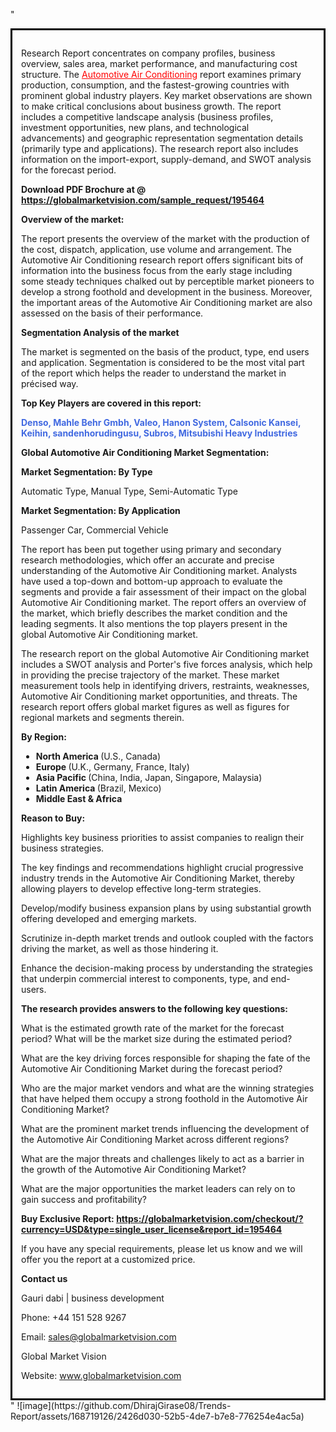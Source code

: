 "<div style='border: 3px solid black; padding: 1em;'>

Research Report concentrates on company profiles, business overview, sales area, market performance, and manufacturing cost structure. The <a style='color: #ff0000;' href='https://globalmarketvision.com/reports/global-automotive-air-conditioning-market/195464'>Automotive Air Conditioning</a> report examines primary production, consumption, and the fastest-growing countries with prominent global industry players. Key market observations are shown to make critical conclusions about business growth. The report includes a competitive landscape analysis (business profiles, investment opportunities, new plans, and technological advancements) and geographic representation segmentation details (primarily type and applications). The research report also includes information on the import-export, supply-demand, and SWOT analysis for the forecast period.

<strong>Download PDF Brochure at @</strong><strong> <a style='color: #ff0000;' href='https://globalmarketvision.com/sample_request/195464?utm_source=linkedinPulse&utm_medium=Dhiraj&utm_campaign=Dhiraj'><strong>https://globalmarketvision.com/sample_request/195464 </strong></a></strong>

<strong>Overview of the market:</strong>

The report presents the overview of the market with the production of the cost, dispatch, application, use volume and arrangement. The Automotive Air Conditioning research report offers significant bits of information into the business focus from the early stage including some steady techniques chalked out by perceptible market pioneers to develop a strong foothold and development in the business. Moreover, the important areas of the Automotive Air Conditioning market are also assessed on the basis of their performance.

<strong>Segmentation Analysis of the market</strong>

The market is segmented on the basis of the product, type, end users and application. Segmentation is considered to be the most vital part of the report which helps the reader to understand the market in précised way.

<strong>Top Key Players are covered in this report:</strong>

<strong style='color: #4169e1;'>Denso, Mahle Behr Gmbh, Valeo, Hanon System, Calsonic Kansei, Keihin, sandenhorudingusu, Subros, Mitsubishi Heavy Industries</strong>

<strong>Global Automotive Air Conditioning Market Segmentation:</strong>

<strong>Market Segmentation: By Type</strong>

Automatic Type, Manual Type, Semi-Automatic Type

<strong>Market Segmentation: By Application</strong>

Passenger Car, Commercial Vehicle

The report has been put together using primary and secondary research methodologies, which offer an accurate and precise understanding of the Automotive Air Conditioning market. Analysts have used a top-down and bottom-up approach to evaluate the segments and provide a fair assessment of their impact on the global Automotive Air Conditioning market. The report offers an overview of the market, which briefly describes the market condition and the leading segments. It also mentions the top players present in the global Automotive Air Conditioning market.

The research report on the global Automotive Air Conditioning market includes a SWOT analysis and Porter's five forces analysis, which help in providing the precise trajectory of the market. These market measurement tools help in identifying drivers, restraints, weaknesses, Automotive Air Conditioning market opportunities, and threats. The research report offers global market figures as well as figures for regional markets and segments therein.

<strong>By Region:</strong>
<ul>
  <li><strong> North America </strong>(U.S., Canada)</li>
  <li><strong> Europe </strong>(U.K., Germany, France, Italy)</li>
  <li><strong> Asia Pacific </strong>(China, India, Japan, Singapore, Malaysia)</li>
  <li><strong> Latin America </strong>(Brazil, Mexico)</li>
  <li><strong> Middle East &amp; Africa</strong></li>
</ul>
<strong>Reason to Buy:</strong>

Highlights key business priorities to assist companies to realign their business strategies.

The key findings and recommendations highlight crucial progressive industry trends in the Automotive Air Conditioning Market, thereby allowing players to develop effective long-term strategies.

Develop/modify business expansion plans by using substantial growth offering developed and emerging markets.

Scrutinize in-depth market trends and outlook coupled with the factors driving the market, as well as those hindering it.

Enhance the decision-making process by understanding the strategies that underpin commercial interest to components, type, and end-users.

<strong>The research provides answers to the following key questions:</strong>

What is the estimated growth rate of the market for the forecast period? What will be the market size during the estimated period?

What are the key driving forces responsible for shaping the fate of the Automotive Air Conditioning Market during the forecast period?

Who are the major market vendors and what are the winning strategies that have helped them occupy a strong foothold in the Automotive Air Conditioning Market?

What are the prominent market trends influencing the development of the Automotive Air Conditioning Market across different regions?

What are the major threats and challenges likely to act as a barrier in the growth of the Automotive Air Conditioning Market?

What are the major opportunities the market leaders can rely on to gain success and profitability?

<strong>Buy Exclusive Report:</strong><strong> <strong><a style='color: #ff0000;' href='https://globalmarketvision.com/checkout/?currency=USD&type=single_user_license&report_id=195464?utm_source=linkedinPulse&utm_medium=Dhiraj&utm_campaign=Dhiraj'>https://globalmarketvision.com/checkout/?currency=USD&type=single_user_license&report_id=195464</a></strong></strong>

If you have any special requirements, please let us know and we will offer you the report at a customized price.

<strong>Contact us</strong>

Gauri dabi | business development

Phone: +44 151 528 9267

Email: <a href='mailto:sales@globalmarketvision.com'>sales@globalmarketvision.com</a>

Global Market Vision

Website: <a href='http://www.globalmarketvision.com/'>www.globalmarketvision.com</a>

</div>"
![image](https://github.com/DhirajGirase08/Trends-Report/assets/168719126/2426d030-52b5-4de7-b7e8-776254e4ac5a)
